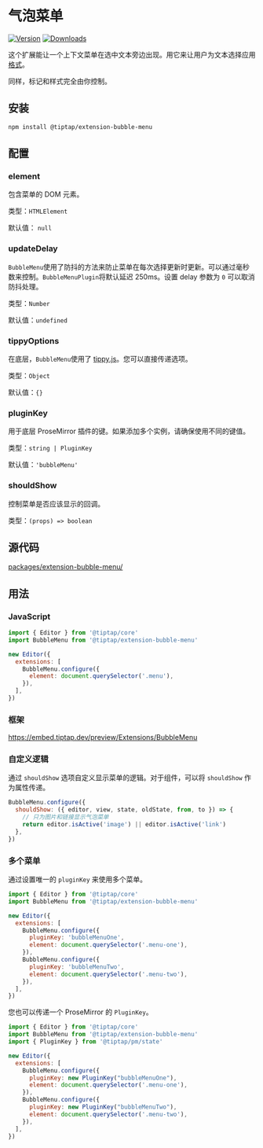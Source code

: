 # 气泡菜单

[![Version](https://img.shields.io/npm/v/@tiptap/extension-bubble-menu.svg?label=version)](https://www.npmjs.com/package/@tiptap/extension-bubble-menu)
[![Downloads](https://img.shields.io/npm/dm/@tiptap/extension-bubble-menu.svg)](https://npmcharts.com/compare/@tiptap/extension-bubble-menu?minimal=true)

这个扩展能让一个上下文菜单在选中文本旁边出现。用它来让用户为文本选择应用[格式](/api/marks)。

同样，标记和样式完全由你控制。

## 安装
```bash
npm install @tiptap/extension-bubble-menu
```

## 配置

### element
包含菜单的 DOM 元素。

类型：`HTMLElement`

默认值： `null`

### updateDelay
`BubbleMenu`使用了防抖的方法来防止菜单在每次选择更新时更新。可以通过毫秒数来控制。`BubbleMenuPlugin`将默认延迟 250ms。设置 delay 参数为 `0` 可以取消防抖处理。

类型：`Number`

默认值：`undefined`

### tippyOptions
在底层，`BubbleMenu`使用了 [tippy.js](https://atomiks.github.io/tippyjs/v6/all-props/)。您可以直接传递选项。

类型：`Object`

默认值：`{}`

### pluginKey
用于底层 ProseMirror 插件的键。如果添加多个实例，请确保使用不同的键值。

类型：`string | PluginKey`

默认值：`'bubbleMenu'`

### shouldShow
控制菜单是否应该显示的回调。

类型：`(props) => boolean`

## 源代码
[packages/extension-bubble-menu/](https://github.com/ueberdosis/tiptap/blob/main/packages/extension-bubble-menu/)

## 用法

### JavaScript
```js
import { Editor } from '@tiptap/core'
import BubbleMenu from '@tiptap/extension-bubble-menu'

new Editor({
  extensions: [
    BubbleMenu.configure({
      element: document.querySelector('.menu'),
    }),
  ],
})
```

### 框架
https://embed.tiptap.dev/preview/Extensions/BubbleMenu

### 自定义逻辑
通过 `shouldShow` 选项自定义显示菜单的逻辑。对于组件，可以将 `shouldShow` 作为属性传递。

```js
BubbleMenu.configure({
  shouldShow: ({ editor, view, state, oldState, from, to }) => {
    // 只为图片和链接显示气泡菜单
    return editor.isActive('image') || editor.isActive('link')
  },
})
```

### 多个菜单
通过设置唯一的 `pluginKey` 来使用多个菜单。

```js
import { Editor } from '@tiptap/core'
import BubbleMenu from '@tiptap/extension-bubble-menu'

new Editor({
  extensions: [
    BubbleMenu.configure({
      pluginKey: 'bubbleMenuOne',
      element: document.querySelector('.menu-one'),
    }),
    BubbleMenu.configure({
      pluginKey: 'bubbleMenuTwo',
      element: document.querySelector('.menu-two'),
    }),
  ],
})
```

您也可以传递一个 ProseMirror 的 `PluginKey`。

```js
import { Editor } from '@tiptap/core'
import BubbleMenu from '@tiptap/extension-bubble-menu'
import { PluginKey } from '@tiptap/pm/state'

new Editor({
  extensions: [
    BubbleMenu.configure({
      pluginKey: new PluginKey("bubbleMenuOne"),
      element: document.querySelector('.menu-one'),
    }),
    BubbleMenu.configure({
      pluginKey: new PluginKey("bubbleMenuTwo"),
      element: document.querySelector('.menu-two'),
    }),
  ],
})
```